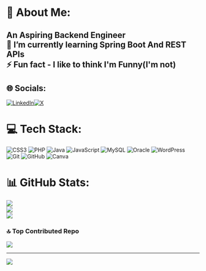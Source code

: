 # 💫 About Me:
<H2>  An Aspiring Backend Engineer<br>🌱 I’m currently learning Spring Boot And REST APIs<br>⚡ Fun fact - I like to think I'm Funny(I'm not)</H2>


## 🌐 Socials:
[![LinkedIn](https://img.shields.io/badge/LinkedIn-%230077B5.svg?logo=linkedin&logoColor=white)](https://www.linkedin.com/in/arya-pittalwala-b22958295)[![X](https://img.shields.io/badge/X-black.svg?logo=X&logoColor=white)](https://x.com/arya_pittalwala) 

# 💻 Tech Stack:
![CSS3](https://img.shields.io/badge/css3-%231572B6.svg?style=for-the-badge&logo=css3&logoColor=white) ![PHP](https://img.shields.io/badge/php-%23777BB4.svg?style=for-the-badge&logo=php&logoColor=white) ![Java](https://img.shields.io/badge/java-%23ED8B00.svg?style=for-the-badge&logo=openjdk&logoColor=white) ![JavaScript](https://img.shields.io/badge/javascript-%23323330.svg?style=for-the-badge&logo=javascript&logoColor=%23F7DF1E) ![MySQL](https://img.shields.io/badge/mysql-4479A1.svg?style=for-the-badge&logo=mysql&logoColor=white) ![Oracle](https://img.shields.io/badge/Oracle-F80000?style=for-the-badge&logo=oracle&logoColor=white) ![WordPress](https://img.shields.io/badge/WordPress-%23117AC9.svg?style=for-the-badge&logo=WordPress&logoColor=white) ![Git](https://img.shields.io/badge/git-%23F05033.svg?style=for-the-badge&logo=git&logoColor=white) ![GitHub](https://img.shields.io/badge/github-%23121011.svg?style=for-the-badge&logo=github&logoColor=white) ![Canva](https://img.shields.io/badge/Canva-%2300C4CC.svg?style=for-the-badge&logo=Canva&logoColor=white)
# 📊 GitHub Stats:
![](https://github-readme-stats.vercel.app/api?username=AryaPittalwala&theme=gruvbox&hide_border=false&include_all_commits=true&count_private=true)<br/>
![](https://github-readme-streak-stats.herokuapp.com/?user=AryaPittalwala&theme=gruvbox&hide_border=false)<br/>
![](https://github-readme-stats.vercel.app/api/top-langs/?username=AryaPittalwala&theme=gruvbox&hide_border=false&include_all_commits=true&count_private=true&layout=compact)

### 🔝 Top Contributed Repo
![](https://github-contributor-stats.vercel.app/api?username=AryaPittalwala&limit=5&theme=dark&combine_all_yearly_contributions=true)

---
[![](https://visitcount.itsvg.in/api?id=AryaPittalwala&icon=0&color=0)](https://visitcount.itsvg.in)

<!-- Proudly created with GPRM ( https://gprm.itsvg.in ) -->
